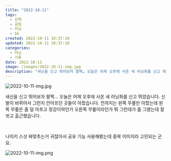 ```yaml
---
title: "2022-10-11"
tags:
  - 산책
  - 공원
  - 러닝
  - 5k
created: 2022-10-11 10:37:10
updated: 2022-10-11 10:37:10
categories:
  - 러닝
  - 기록
date: 2022-10-11
image: /images/2022-10-11-img.jpg
description: "새신을 신고 뛰어보자 팔짝… 오늘은 어제 오후에 사온 새 러닝화를 신고 뛰었습니다. 신발이 바뀌어서 그런지 안아프던 곳들이 아팠습니다. 전까지는 왼쪽 무릎만 아팠는데 왼쪽 무릎은 좀 덜 아프고 정강이락던가 오른쪽 무릎이라던가 뭐 그런데가 좀 그랬는데 잘 씻고 출근했습니다. 나이키 스샷 "
---
```


![2022-10-11-img.jpg](/images/2022-10-11-img.jpg)
 
 

새신을 신고 뛰어보자 팔짝… 오늘은 어제 오후에 사온 새 러닝화를 신고 뛰었습니다. 신발이 바뀌어서 그런지 안아프던 곳들이 아팠습니다. 전까지는 왼쪽 무릎만 아팠는데 왼쪽 무릎은 좀 덜 아프고 정강이락던가 오른쪽 무릎이라던가 뭐 그런데가 좀 그랬는데 잘 씻고 출근했습니다.

 

나이키 스샷 짜맞추는거 귀찮아서 공유 기능 사용해봤는데 중복 이미지라 고민되는 군요.

 
 ![2022-10-11-img.png](/images/2022-10-11-img.png)
